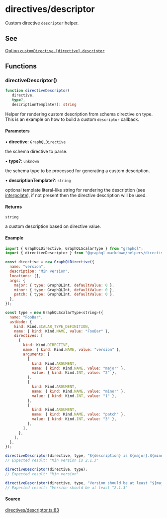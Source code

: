 # directives/descriptor

Custom directive `descriptor` helper.

## See

[Option `customDirective.[directive].descriptor`](https://graphql-markdown.dev/docs/advanced/custom-directive#descriptor)

## Functions

### directiveDescriptor()

```ts
function directiveDescriptor(
   directive, 
   type?, 
   descriptionTemplate?): string
```

Helper for rendering custom description from schema directive on type.
This is an example on how to build a custom `descriptor` callback.

#### Parameters

• **directive**: `GraphQLDirective`

the schema directive to parse.

• **type?**: `unknown`

the schema type to be processed for generating a custom description.

• **descriptionTemplate?**: `string`

optional template literal-like string for rendering the description (see [interpolate](../utils/interpolate.md#interpolate)), if not present then the directive description will be used.

#### Returns

`string`

a custom description based on directive value.

#### Example

```js
import { GraphQLDirective, GraphQLScalarType } from "graphql";
import { directiveDescriptor } from "@graphql-markdown/helpers/directives/descriptor";

const directive = new GraphQLDirective({
  name: "version",
  description: "Min version",
  locations: [],
  args: {
    major: { type: GraphQLInt, defaultValue: 0 },
    minor: { type: GraphQLInt, defaultValue: 0 },
    patch: { type: GraphQLInt, defaultValue: 0 },
  },
});

const type = new GraphQLScalarType<string>({
  name: "FooBar",
  astNode: {
    kind: Kind.SCALAR_TYPE_DEFINITION,
    name: { kind: Kind.NAME, value: "FooBar" },
    directives: [
      {
        kind: Kind.DIRECTIVE,
        name: { kind: Kind.NAME, value: "version" },
        arguments: [
          {
            kind: Kind.ARGUMENT,
            name: { kind: Kind.NAME, value: "major" },
            value: { kind: Kind.INT, value: "2" },
          },
          {
            kind: Kind.ARGUMENT,
            name: { kind: Kind.NAME, value: "minor" },
            value: { kind: Kind.INT, value: "1" },
          },
          {
            kind: Kind.ARGUMENT,
            name: { kind: Kind.NAME, value: "patch" },
            value: { kind: Kind.INT, value: "3" },
          },
        ],
      },
    ],
  },
});

directiveDescriptor(directive, type, "${description} is ${major}.${minor}.${patch}");
// Expected result: "Min version is 2.1.3"

directiveDescriptor(directive, type);
// Expected result: "Min version"

directiveDescriptor(directive, type, "Version should be at least ^${major}.${minor}.${patch}");
// Expected result: "Version should be at least ^2.1.3"
```

#### Source

[directives/descriptor.ts:83](https://github.com/graphql-markdown/graphql-markdown/blob/main/packages/helpers/src/directives/descriptor.ts#L83)
